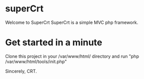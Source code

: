# superCrt
Welcome to SuperCrt
SuperCrt is a simple MVC php framework.

# Get started in a minute
Clone this project in your /var/www/html/ directory and run "php /var/www/html/tools/init.php"

Sincerely,
CRT.
